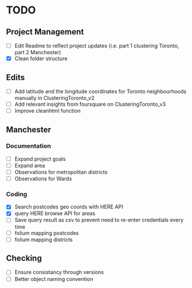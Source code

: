 # TODO

## Project Management
- [ ] Edit Readme to reflect project updates (i.e. part 1 clustering Toronto, part 2 Manchester)
- [X] Clean folder structure

## Edits
- [ ] Add latitude and the longitude coordinates for Toronto neighbourhoods manually in ClusteringToronto_v2
- [ ] Add relevant insights from foursquare on ClusteringToronto_v3
- [ ] Improve cleanhtml function

## Manchester

### Documentation
- [ ] Expand project goals
- [ ] Expand area
- [ ] Observations for metropolitan districts
- [ ] Observations for Wards

### Coding
- [X] Search postcodes geo coords with HERE API 
- [X] query HERE browse API for areas
- [ ] Save query result as csv to prevent need to re-enter credentials every time
- [ ] folium mapping postcodes
- [ ] folium mapping districts

## Checking
- [ ] Ensure consistancy through versions
- [ ] Better object naming convention
